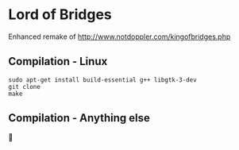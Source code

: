 # Lord of Bridges

Enhanced remake of http://www.notdoppler.com/kingofbridges.php

## Compilation - Linux

```
sudo apt-get install build-essential g++ libgtk-3-dev
git clone
make
```

## Compilation - Anything else

💩
